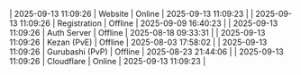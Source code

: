| 2025-09-13 11:09:26 | Website | Online | 2025-09-13 11:09:23 |
| 2025-09-13 11:09:26 | Registration | Offline | 2025-09-09 16:40:23 |
| 2025-09-13 11:09:26 | Auth Server | Offline | 2025-08-18 09:33:31 |
| 2025-09-13 11:09:26 | Kezan (PvE) | Offline | 2025-08-03 17:58:02 |
| 2025-09-13 11:09:26 | Gurubashi (PvP) | Offline | 2025-08-23 21:44:06 |
| 2025-09-13 11:09:26 | Cloudflare | Online | 2025-09-13 11:09:23 |
